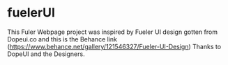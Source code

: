 # fuelerUI
This Fuler Webpage project was inspired by Fueler UI design gotten from Dopeui.co and this is the Behance link (https://www.behance.net/gallery/121546327/Fueler-UI-Design)
Thanks to DopeUI and the Designers.
